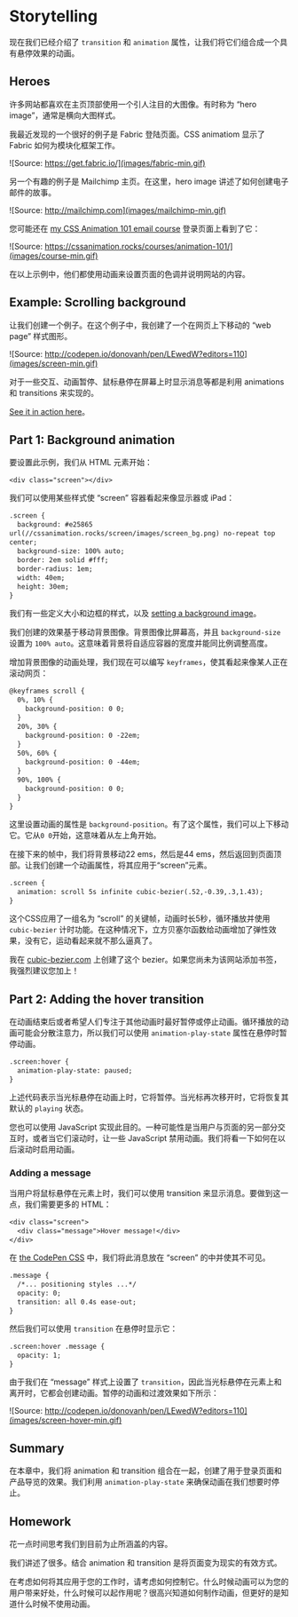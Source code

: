 # Storytelling

现在我们已经介绍了 `transition` 和 `animation` 属性，让我们将它们组合成一个具有悬停效果的动画。

## Heroes

许多网站都喜欢在主页顶部使用一个引人注目的大图像。有时称为 “hero image”，通常是横向大图样式。

我最近发现的一个很好的例子是 Fabric 登陆页面。CSS animatiom 显示了 Fabric 如何为模块化框架工作。

![Source: https://get.fabric.io/](images/fabric-min.gif)

另一个有趣的例子是 Mailchimp 主页。在这里，hero image 讲述了如何创建电子邮件的故事。

![Source: http://mailchimp.com](images/mailchimp-min.gif)

您可能还在 [my CSS Animation 101 email course](https://cssanimation.rocks/courses/animation-101/) 登录页面上看到了它：

![Source: https://cssanimation.rocks/courses/animation-101/](images/course-min.gif)

在以上示例中，他们都使用动画来设置页面的色调并说明网站的内容。

## Example: Scrolling background

让我们创建一个例子。在这个例子中，我创建了一个在网页上下移动的 “web page” 样式图形。

![Source: http://codepen.io/donovanh/pen/LEwedW?editors=110](images/screen-min.gif)

对于一些交互、动画暂停、鼠标悬停在屏幕上时显示消息等都是利用 animations 和 transitions 来实现的。

[See it in action here](http://codepen.io/donovanh/pen/LEwedW?editors=110)。

## Part 1: Background  animation

要设置此示例，我们从 HTML 元素开始：

    <div class="screen"></div>

我们可以使用某些样式使 “screen” 容器看起来像显示器或 iPad：

    .screen {
      background: #e25865 url(//cssanimation.rocks/screen/images/screen_bg.png) no-repeat top center;
      background-size: 100% auto;
      border: 2em solid #fff;
      border-radius: 1em;
      width: 40em;
      height: 30em;
    }

我们有一些定义大小和边框的样式，以及 [setting a background image](https://cssanimation.rocks/screen/images/screen_bg.png)。

我们创建的效果基于移动背景图像。背景图像比屏幕高，并且 `background-size` 设置为 `100% auto`。这意味着背景将自适应容器的宽度并能同比例调整高度。

增加背景图像的动画处理，我们现在可以编写 `keyframes`，使其看起来像某人正在滚动网页：

    @keyframes scroll {
      0%, 10% {
        background-position: 0 0;
      }
      20%, 30% {
        background-position: 0 -22em;
      }
      50%, 60% {
        background-position: 0 -44em;
      }
      90%, 100% {
        background-position: 0 0;
      }
    }

这里设置动画的属性是 `background-position`。有了这个属性，我们可以上下移动它。它从`0 0`开始，这意味着从左上角开始。

在接下来的帧中，我们将背景移动22 ems，然后是44 ems，然后返回到页面顶部。让我们创建一个动画属性，将其应用于“screen”元素。

    .screen {
      animation: scroll 5s infinite cubic-bezier(.52,-0.39,.3,1.43);
    }

这个CSS应用了一组名为 “scroll” 的关键帧，动画时长5秒，循环播放并使用 `cubic-bezier` 计时功能。在这种情况下，立方贝塞尔函数给动画增加了弹性效果，没有它，运动看起来就不那么逼真了。

我在 [cubic-bezier.com](http://cubic-bezier.com/#.52,-0.39,.3,1.43) 上创建了这个 bezier。如果您尚未为该网站添加书签，我强烈建议您加上！

## Part 2: Adding the hover transition

在动画结束后或者希望人们专注于其他动画时最好暂停或停止动画。循环播放的动画可能会分散注意力，所以我们可以使用 `animation-play-state` 属性在悬停时暂停动画。

    .screen:hover {
      animation-play-state: paused;
    }

上述代码表示当光标悬停在动画上时，它将暂停。当光标再次移开时，它将恢复其默认的 `playing` 状态。

您也可以使用 JavaScript 实现此目的。一种可能性是当用户与页面的另一部分交互时，或者当它们滚动时，让一些 JavaScript 禁用动画。我们将看一下如何在以后滚动时启用动画。

### Adding a message

当用户将鼠标悬停在元素上时，我们可以使用 transition 来显示消息。要做到这一点，我们需要更多的 HTML：

    <div class="screen">
      <div class="message">Hover message!</div>
    </div>

在 [the CodePen CSS](http://codepen.io/donovanh/pen/LEwedW?editors=110) 中，我们将此消息放在 “screen” 的中并使其不可见。

    .message {
      /*... positioning styles ...*/
      opacity: 0;
      transition: all 0.4s ease-out;
    }

然后我们可以使用 `transition` 在悬停时显示它：

    .screen:hover .message {
      opacity: 1;
    }

由于我们在 “message” 样式上设置了 `transition`，因此当光标悬停在元素上和离开时，它都会创建动画。暂停的动画和过渡效果如下所示：

![Source: http://codepen.io/donovanh/pen/LEwedW?editors=110](images/screen-hover-min.gif)

## Summary

在本章中，我们将 animation 和 transition 组合在一起，创建了用于登录页面和产品导览的效果。我们利用 `animation-play-state` 来确保动画在我们想要时停止。

## Homework

花一点时间思考我们到目前为止所涵盖的内容。

我们讲述了很多。结合 animation 和 transition 是将页面变为现实的有效方式。

在考虑如何将其应用于您的工作时，请考虑如何控制它。什么时候动画可以为您的用户带来好处，什么时候可以起作用呢？很高兴知道如何制作动画，但更好的是知道什么时候不使用动画。